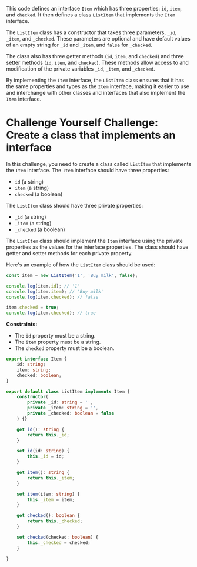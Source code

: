 This code defines an interface `Item` which has three properties: `id`, `item`,
and `checked`. It then defines a class `ListItem` that implements the `Item`
interface.

The `ListItem` class has a constructor that takes three parameters, `_id`,
`_item`, and `_checked`. These parameters are optional and have default values
of an empty string for `_id` and `_item`, and `false` for `_checked`.

The class also has three getter methods (`id`, `item`, and `checked`) and three
setter methods (`id`, `item`, and `checked`). These methods allow access to and
modification of the private variables `_id`, `_item`, and `_checked`.

By implementing the `Item` interface, the `ListItem` class ensures that it has
the same properties and types as the `Item` interface, making it easier to use
and interchange with other classes and interfaces that also implement the
`Item` interface.

# Challenge Yourself **Challenge: Create a class that implements an interface**

In this challenge, you need to create a class called `ListItem` that implements
the `Item` interface. The `Item` interface should have three properties:
- `id` (a string)
- `item` (a string)
- `checked` (a boolean)

The `ListItem` class should have three private properties:
- `_id` (a string)
- `_item` (a string)
- `_checked` (a boolean)

The `ListItem` class should implement the `Item` interface using the private
properties as the values for the interface properties. The class should have
getter and setter methods for each private property.

Here's an example of how the `ListItem` class should be used:

```typescript
const item = new ListItem('1', 'Buy milk', false);

console.log(item.id); // '1'
console.log(item.item); // 'Buy milk'
console.log(item.checked); // false

item.checked = true;
console.log(item.checked); // true
```

**Constraints:**
- The `id` property must be a string.
- The `item` property must be a string.
- The `checked` property must be a boolean.

``` typescript
export interface Item {
    id: string;
    item: string;
    checked: boolean;
}

export default class ListItem implements Item {
    constructor(
        private _id: string = '',
        private _item: string = '',
        private _checked: boolean = false
    ) {}

    get id(): string {
        return this._id;
    }

    set id(id: string) {
        this._id = id;
    }

    get item(): string {
        return this._item;
    }

    set item(item: string) {
        this._item = item;
    }

    get checked(): boolean {
        return this._checked;
    }

    set checked(checked: boolean) {
        this._checked = checked;
    }

}
```
